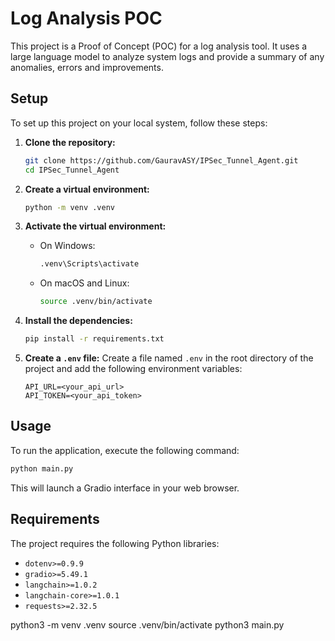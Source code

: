# Log Analysis POC

This project is a Proof of Concept (POC) for a log analysis tool. It uses a large language model to analyze system logs and provide a summary of any anomalies, errors and improvements.

## Setup

To set up this project on your local system, follow these steps:

1. **Clone the repository:**
   ```bash
   git clone https://github.com/GauravASY/IPSec_Tunnel_Agent.git
   cd IPSec_Tunnel_Agent
   ```

2. **Create a virtual environment:**
   ```bash
   python -m venv .venv
   ```

3. **Activate the virtual environment:**
   - On Windows:
     ```bash
     .venv\Scripts\activate
     ```
   - On macOS and Linux:
     ```bash
     source .venv/bin/activate
     ```

4. **Install the dependencies:**
   ```bash
   pip install -r requirements.txt
   ```

5. **Create a `.env` file:**
   Create a file named `.env` in the root directory of the project and add the following environment variables:
   ```
   API_URL=<your_api_url>
   API_TOKEN=<your_api_token>
   ```

## Usage

To run the application, execute the following command:
```bash
python main.py
```
This will launch a Gradio interface in your web browser.

## Requirements

The project requires the following Python libraries:

- `dotenv>=0.9.9`
- `gradio>=5.49.1`
- `langchain>=1.0.2`
- `langchain-core>=1.0.1`
- `requests>=2.32.5`


python3 -m venv .venv
source .venv/bin/activate
python3 main.py
